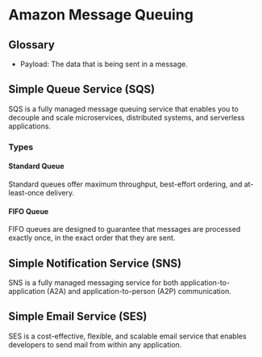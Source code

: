 # Amazon Message Queuing

## Glossary

- Payload: The data that is being sent in a message.

## Simple Queue Service (SQS)

SQS is a fully managed message queuing service that enables you to decouple and scale microservices, distributed systems, and serverless applications.

### Types

#### Standard Queue

Standard queues offer maximum throughput, best-effort ordering, and at-least-once delivery.

#### FIFO Queue

FIFO queues are designed to guarantee that messages are processed exactly once, in the exact order that they are sent.

## Simple Notification Service (SNS)

SNS is a fully managed messaging service for both application-to-application (A2A) and application-to-person (A2P) communication.

## Simple Email Service (SES)

SES is a cost-effective, flexible, and scalable email service that enables developers to send mail from within any application.
